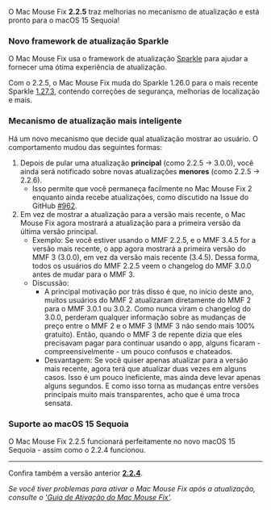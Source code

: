 O Mac Mouse Fix **2.2.5** traz melhorias no mecanismo de atualização e está pronto para o macOS 15 Sequoia!

### Novo framework de atualização Sparkle

O Mac Mouse Fix usa o framework de atualização [Sparkle](https://sparkle-project.org/) para ajudar a fornecer uma ótima experiência de atualização.

Com o 2.2.5, o Mac Mouse Fix muda do Sparkle 1.26.0 para o mais recente Sparkle [1.27.3](https://github.com/sparkle-project/Sparkle/releases/tag/1.27.3), contendo correções de segurança, melhorias de localização e mais.

### Mecanismo de atualização mais inteligente

Há um novo mecanismo que decide qual atualização mostrar ao usuário. O comportamento mudou das seguintes formas:

1. Depois de pular uma atualização **principal** (como 2.2.5 -> 3.0.0), você ainda será notificado sobre novas atualizações **menores** (como 2.2.5 -> 2.2.6).
    - Isso permite que você permaneça facilmente no Mac Mouse Fix 2 enquanto ainda recebe atualizações, como discutido na Issue do GitHub [#962](https://github.com/noah-nuebling/mac-mouse-fix/issues/962).
2. Em vez de mostrar a atualização para a versão mais recente, o Mac Mouse Fix agora mostrará a atualização para a primeira versão da última versão principal.
    - Exemplo: Se você estiver usando o MMF 2.2.5, e o MMF 3.4.5 for a versão mais recente, o app agora mostrará a primeira versão do MMF 3 (3.0.0), em vez da versão mais recente (3.4.5). Dessa forma, todos os usuários do MMF 2.2.5 veem o changelog do MMF 3.0.0 antes de mudar para o MMF 3.
    - Discussão:
        - A principal motivação por trás disso é que, no início deste ano, muitos usuários do MMF 2 atualizaram diretamente do MMF 2 para o MMF 3.0.1 ou 3.0.2. Como nunca viram o changelog do 3.0.0, perderam qualquer informação sobre as mudanças de preço entre o MMF 2 e o MMF 3 (MMF 3 não sendo mais 100% gratuito). Então, quando o MMF 3 de repente dizia que eles precisavam pagar para continuar usando o app, alguns ficaram - compreensivelmente - um pouco confusos e chateados.
        - Desvantagem: Se você quiser apenas atualizar para a versão mais recente, agora terá que atualizar duas vezes em alguns casos. Isso é um pouco ineficiente, mas ainda deve levar apenas alguns segundos. E como isso torna as mudanças entre versões principais muito mais transparentes, acho que é uma troca sensata.

### Suporte ao macOS 15 Sequoia

O Mac Mouse Fix 2.2.5 funcionará perfeitamente no novo macOS 15 Sequoia - assim como o 2.2.4 funcionou.

---

Confira também a versão anterior [**2.2.4**](https://github.com/noah-nuebling/mac-mouse-fix/releases/tag/2.2.4).

*Se você tiver problemas para ativar o Mac Mouse Fix após a atualização, consulte o ['Guia de Ativação do Mac Mouse Fix'](https://github.com/noah-nuebling/mac-mouse-fix/discussions/861).*